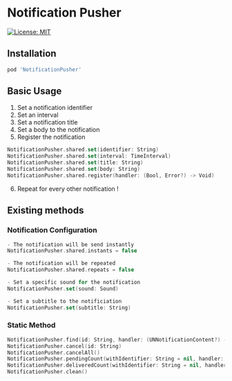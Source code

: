 #  Notification Pusher
 [![License: MIT](https://img.shields.io/badge/License-MIT-yellow.svg)](https://opensource.org/licenses/MIT)

## Installation

```ruby
pod 'NotificationPusher'
```

## Basic Usage

1. Set a notification identifier
2. Set an interval
3. Set a notification title
4. Set a body to the notification
5. Register the notification
```swift
NotificationPusher.shared.set(identifier: String)
NotificationPusher.shared.set(interval: TimeInterval)
NotificationPusher.shared.set(title: String)
NotificationPusher.shared.set(body: String)
NotificationPusher.shared.register(handler: (Bool, Error?) -> Void)
```

6. Repeat for every other notification !

## Existing methods

### Notification Configuration
```swift
- The notification will be send instantly
NotificationPusher.shared.instants = false

- The notification will be repeated
NotificationPusher.shared.repeats = false

- Set a specific sound for the notification
NotificationPusher.set(sound: Sound)

- Set a subtitle to the notificiation
NotificationPusher.set(subtitle: String)
```

### Static Method
```swift
NotificationPusher.find(id: String, handler: (UNNotificationContent?) -> Void)
NotificationPusher.cancel(id: String)
NotificationPusher.cancelAll()
NotificationPusher.pendingCount(withIdentifier: String = nil, handler: ((Int) -> Void))
NotificationPusher.deliveredCount(withIdentifier: String = nil, handler: ((Int) -> Void))
NotificationPusher.clean()
```
